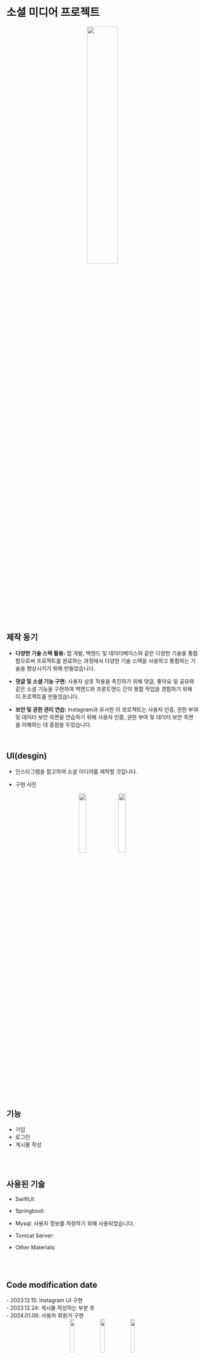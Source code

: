# 소셜 미디어 프로젝트

<div align="center">
  <img style="width:40%; display:block; margin:0 auto;" src="https://github.com/LouiIII3/Social_media_project/assets/119919129/d4d437dc-888b-4c63-bf61-300d01475d12"/>
</div>






  <h2>제작 동기</h2>
  
  - <b>다양한 기술 스택 활용:</b> 앱 개발, 백엔드 및 데이터베이스와 같은 다양한 기술을 통합함으로써 프로젝트를 완료하는 과정에서 다양한 기술 스택을 사용하고 통합하는 기술을 향상시키기 위해 만들었습니다.
    
  - <b>댓글 및 소셜 기능 구현:</b> 사용자 상호 작용을 촉진하기 위해 댓글, 좋아요 및 공유와 같은 소셜 기능을 구현하여 백엔드와 프론트엔드 간의 통합 작업을 경험하기 위해 이 프로젝트를 만들었습니다.
    
  - <b>보안 및 권한 관리 연습:</b> Instagram과 유사한 이 프로젝트는 사용자 인증, 권한 부여 및 데이터 보안 측면을 연습하기 위해 사용자 인증, 권한 부여 및 데이터 보안 측면을 이해하는 데 중점을 두었습니다.
<br>






<h2>UI(desgin)</h2>

  - 인스타그램을 참고하여 소셜 미디어를 제작할 것입니다.
  

  - 구현 사진
<div align="center">
  <img width="20%" src="https://github.com/LouiIII3/Social_media_project/assets/119919129/0850c060-31ec-4eeb-a99a-bea4dc742a4d"/>
  <img width="20%" src="https://github.com/LouiIII3/Social_media_project/assets/119919129/0850c060-31ec-4eeb-a99a-bea4dc742a4d"/>
</div>

<br>

<h2>기능</h2>

  - 가입
  - 로그인
  - 게시물 작성



<br>
<br>
<h2>사용된 기술</h2>

- SwiftUI: 

- Springboot: 
  
- Mysql: 사용자 정보를 저장하기 위해 사용되었습니다.
  
- Tomcat Server: 
  
- Other Materials:


<br>
<br>
<h2>Code modification date</h2>
  - 2023.12.15: Instagram UI 구현 <br>
  - 2023.12.24: 게시물 작성하는 부분 추 <br>
  - 2024.01.06: 사용자 회원가 구현 <br>
  <div align="center">
  <img width="15%" src="https://github.com/LouiIII3/Social_media_project/assets/119919129/d337ff18-1737-4369-8ab9-23b661dceff2"/>
  <img width="15%" src="https://github.com/LouiIII3/Social_media_project/assets/119919129/adc5c39f-706f-4f86-9cbc-d6b038a20b69"/>
  <img width="15%" src="https://github.com/LouiIII3/Social_media_project/assets/119919129/aa314aa9-a234-434a-96f4-72599e364421"/>
</div>
  - 2024.01.15: 로그인 기능 구현 <br>
  - 2024.01.25: 사용자 등록 양식 수정 (사용자 ID, 비밀번호, 키 값, 생년월일, 닉네, 프로필 사진) <br>
  - 2024.02.11: 게시물 작성하는 부 업데이트 <br>
  - 2024.02.26: 게시물 편집 기능 추가





  <br>
  <br>
  <h2>추가된 부분</h2>
  1. 토큰 구현
  
  - 토큰 구현 이유:
토큰 기반 등록은 인증 및 보안을 향상시키고 상태가 없는 아키텍처를 용이하게하며 인프라 구성 요소를 분리하고 사용자 경험을 향상시키며 응용 프로그램 간 일관된 인증을 가능하기에 사용하였습니다.
